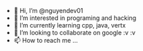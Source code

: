 - 👋 Hi, I’m @nguyendev01
- 👀 I’m interested in programing and hacking
- 🌱 I’m currently learning cpp, java, vertx
- 💞️ I’m looking to collaborate on google :v :v
- 📫 How to reach me ...

<!---
nguyendev01/nguyendev01 is a ✨ special ✨ repository because its `README.md` (this file) appears on your GitHub profile.
You can click the Preview link to take a look at your changes.
--->
